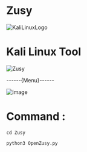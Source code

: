 # Zusy

![KaliLinuxLogo](https://github.com/MMOGAMER0101/Zusy/assets/153848626/38fa9f47-f5fc-4216-be1a-dc0f40ad4de9)

# Kali Linux Tool 

![Zusy](https://github.com/MMOGAMER0101/Zusy/assets/153848626/a3ea1469-760a-48bf-a597-d5dc0903ae99)


------{Menu}------

![image](https://github.com/NoNameZusy/Zusy/assets/153848626/6100ee58-a5af-4b8b-aeae-eac3bb4adb76)



# Command :

``` cd Zusy ```

``` python3 OpenZusy.py ```




 


